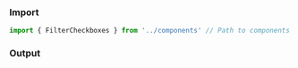 ### Import

```js
import { FilterCheckboxes } from '../components' // Path to components index
```

### Output
